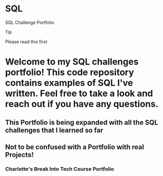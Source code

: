 # SQL
SQL Challenge Portfolio


> [!TIP]
> Please read this first








# **Welcome to my SQL challenges portfolio! This code repository contains examples of SQL I've written. Feel free to take a look and reach out if you have any questions.**







## **This Portfolio is being expanded with all the SQL challenges that I learned so far**
##   Not to be confused with a Portfolio with real Projects!









### **Charlotte's Break Into Tech Course Portfolio**

